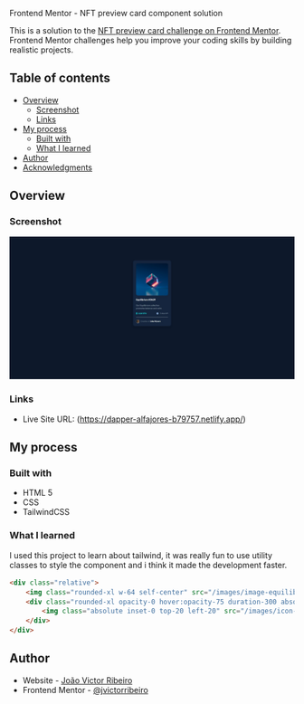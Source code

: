 Frontend Mentor - NFT preview card component solution

This is a solution to the [NFT preview card challenge on Frontend Mentor](https://www.frontendmentor.io/challenges/qr-code-component-iux_sIO_H). Frontend Mentor challenges help you improve your coding skills by building realistic projects. 

## Table of contents

- [Overview](#overview)
  - [Screenshot](#screenshot)
  - [Links](#links)
- [My process](#my-process)
  - [Built with](#built-with)
  - [What I learned](#what-i-learned)
- [Author](#author)
- [Acknowledgments](#acknowledgments)

## Overview

### Screenshot

![](./images/final.jpeg)

### Links

- Live Site URL: (https://dapper-alfajores-b79757.netlify.app/)

## My process

### Built with

- HTML 5
- CSS
- TailwindCSS

### What I learned

I used this project to learn about tailwind, it was really fun to use utility classes to style the component and i think it made the development faster.

```html
<div class="relative">
    <img class="rounded-xl w-64 self-center" src="/images/image-equilibrium.jpg" alt="Equilibrium Image">
    <div class="rounded-xl opacity-0 hover:opacity-75 duration-300 absolute inset-0 w-54 h-54 z-10 text-white hover:bg-[#00fff7]">
        <img class="absolute inset-0 top-20 left-20" src="/images/icon-view.svg" alt="icon view">
    </div>
</div>
```

## Author

- Website - [João Victor Ribeiro](https://github.com/jvictorribeiro)
- Frontend Mentor - [@jvictorribeiro](https://www.frontendmentor.io/profile/@jvictorribeiro)
